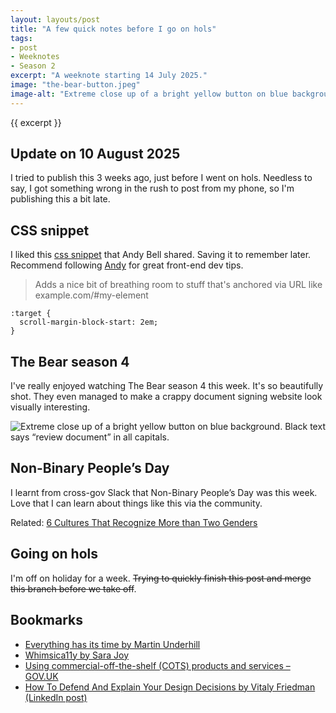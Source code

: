 ```yaml
---
layout: layouts/post
title: "A few quick notes before I go on hols"
tags:
- post
- Weeknotes
- Season 2
excerpt: "A weeknote starting 14 July 2025."
image: "the-bear-button.jpeg"
image-alt: "Extreme close up of a bright yellow button on blue background. Black text says “review document” in all capitals."
--- 
```


{{ excerpt }}

## Update on 10 August 2025

I tried to publish this 3 weeks ago, just before I went on hols. Needless to say, I got something wrong in the rush to post from my phone, so I'm publishing this a bit late.

## CSS snippet

I liked this [css snippet](https://bsky.app/profile/bell.bz/post/3ltvwqogl7k22) that Andy Bell shared. Saving it to remember later. Recommend following [Andy](https://bell.bz/) for great front-end dev tips.

> Adds a nice bit of breathing room to stuff that's anchored via URL like example.​com/#my-element

```
:target {
  scroll-margin-block-start: 2em;
}
```

## The Bear season 4

I've really enjoyed watching The Bear season 4 this week. It's so beautifully shot. They even managed to make a crappy document signing website look visually interesting. 

![Extreme close up of a bright yellow button on blue background. Black text says “review document” in all capitals. ](/images/the-bear-button.jpeg)

## Non-Binary People’s Day

I learnt from cross-gov Slack that Non-Binary People’s Day was this week. Love that I can learn about things like this via the community.

Related: [6 Cultures That Recognize More than Two Genders](https://www.britannica.com/list/6-cultures-that-recognize-more-than-two-genders)

## Going on hols

I'm off on holiday for a week. ~~Trying to quickly finish this post and merge this branch before we take off~~.

## Bookmarks

- [Everything has its time by Martin Underhill](https://www.tempertemper.net/blog/everything-has-its-time)
- [Whimsica11y by Sara Joy](https://whimsica11y.net/)
- [Using commercial-off-the-shelf (COTS) products and services – GOV.UK](https://www.gov.uk/service-manual/technology/commercial-off-the-shelf-products-and-services)
- [How To Defend And Explain Your Design Decisions by Vitaly Friedman (LinkedIn post)](https://www.linkedin.com/posts/vitalyfriedman_ux-design-activity-7352957830749929472-bgIQ?utm_source=share&utm_medium=member_ios&rcm=ACoAABmbAVsBR1WUjoTL4rikkJnHCsqt9Ze6awo)
